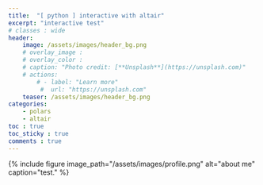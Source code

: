 ```yaml
---
title:  "[ python ] interactive with altair"
excerpt: "interactive test"
# classes : wide
header:
    image: /assets/images/header_bg.png
    # overlay_image : 
    # overlay_color :
    # caption: "Photo credit: [**Unsplash**](https://unsplash.com)"
    # actions:
        # - label: "Learn more"
         #  url: "https://unsplash.com"
    teaser: /assets/images/header_bg.png
categories:
    - polars
    - altair
toc : true
toc_sticky : true
comments : true
---
```




{% include figure image_path="/assets/images/profile.png" alt="about me" caption="test." %}
